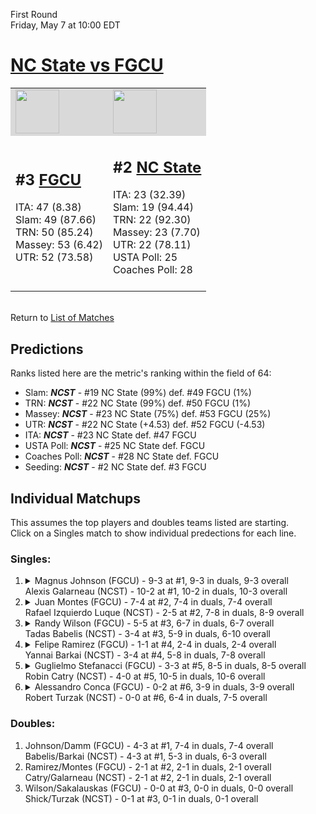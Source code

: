 First Round  
Friday, May 7 at 10:00 EDT
# [NC State vs FGCU](https://www.ncaa.com/game/5833383) 

<table>  
<tr style="background-color: #d9d9d9 !important"><td><a href="#"><img src="https://www.ncaa.com/sites/default/files/images/logos/schools/f/fgcu.70.png" width="70" height="70" /></a></td><td><a href="#"><img src="https://www.ncaa.com/sites/default/files/images/logos/schools/n/north-carolina-st.70.png" width="70" height="70" /></a></td></tr>
<tr><td>  

<h2>#3 <a href="#">FGCU</a></h2>  
ITA: 47 (8.38)<br>  
Slam: 49 (87.66)<br>  
TRN: 50 (85.24)<br>  
Massey: 53 (6.42)<br>  
UTR: 52 (73.58)<br>  
<br>  

</td><td>  

<h2>#2 <a href="#">NC State</a></h2>  
ITA: 23 (32.39)<br>  
Slam: 19 (94.44)<br>  
TRN: 22 (92.30)<br>  
Massey: 23 (7.70)<br>  
UTR: 22 (78.11)<br>  
USTA Poll: 25<br>  
Coaches Poll: 28<br>  
<br>  

</td></tr></table>  


<br>Return to [List of Matches](../index.md)  

## Predictions  

Ranks listed here are the metric's ranking within the field of 64:  
- Slam: ***NCST*** - #19 NC State (99%) def. #49 FGCU (1%)  
- TRN: ***NCST*** - #22 NC State (99%) def. #50 FGCU (1%)  
- Massey: ***NCST*** - #23 NC State (75%) def. #53 FGCU (25%)  
- UTR: ***NCST*** - #22 NC State (+4.53) def. #52 FGCU (-4.53)  
- ITA: ***NCST*** - #23 NC State def. #47 FGCU  
- USTA Poll: ***NCST*** - #25 NC State def. FGCU  
- Coaches Poll: ***NCST*** - #28 NC State def. FGCU  
- Seeding: ***NCST*** - #2 NC State def. #3 FGCU  

## Individual Matchups  
This assumes the top players and doubles teams listed are starting.  
Click on a Singles match to show individual predections for each line.  
### Singles:  

<ol>
<li><details><summary markdown="span">
Magnus Johnson (FGCU) - 9-3 at #1, 9-3 in duals, 9-3 overall<br>Alexis Galarneau (NCST) - 10-2 at #1, 10-2 in duals, 10-3 overall
</summary><h4>Predictions</h4><ul>
<li>Slam: <b><i>VT</i></b> - #30 Virginia Tech (56%) def. #35 Texas Tech (44%)</li>  
</ul></details></li>
<li><details><summary markdown="span">
Juan Montes (FGCU) - 7-4 at #2, 7-4 in duals, 7-4 overall<br>Rafael Izquierdo Luque (NCST) - 2-5 at #2, 7-8 in duals, 8-9 overall
</summary><h4>Predictions</h4><ul>
<li>Slam: <b><i>VT</i></b> - #30 Virginia Tech (56%) def. #35 Texas Tech (44%)</li>  
</ul></details></li>
<li><details><summary markdown="span">
Randy Wilson (FGCU) - 5-5 at #3, 6-7 in duals, 6-7 overall<br>Tadas Babelis (NCST) - 3-4 at #3, 5-9 in duals, 6-10 overall
</summary><h4>Predictions</h4><ul>
<li>Slam: <b><i>VT</i></b> - #30 Virginia Tech (56%) def. #35 Texas Tech (44%)</li>  
</ul></details></li>
<li><details><summary markdown="span">
Felipe Ramirez (FGCU) - 1-1 at #4, 2-4 in duals, 2-4 overall<br>Yannai Barkai (NCST) - 3-4 at #4, 5-8 in duals, 7-8 overall
</summary><h4>Predictions</h4><ul>
<li>Slam: <b><i>VT</i></b> - #30 Virginia Tech (56%) def. #35 Texas Tech (44%)</li>  
</ul></details></li>
<li><details><summary markdown="span">
Guglielmo Stefanacci (FGCU) - 3-3 at #5, 8-5 in duals, 8-5 overall<br>Robin Catry (NCST) - 4-0 at #5, 10-5 in duals, 10-6 overall
</summary><h4>Predictions</h4><ul>
<li>Slam: <b><i>VT</i></b> - #30 Virginia Tech (56%) def. #35 Texas Tech (44%)</li>  
</ul></details></li>
<li><details><summary markdown="span">
Alessandro Conca (FGCU) - 0-2 at #6, 3-9 in duals, 3-9 overall<br>Robert Turzak (NCST) - 0-0 at #6, 6-4 in duals, 7-5 overall
</summary><h4>Predictions</h4><ul>
<li>Slam: <b><i>VT</i></b> - #30 Virginia Tech (56%) def. #35 Texas Tech (44%)</li>  
</ul></details></li>
</ol>

### Doubles:  
1. Johnson/Damm (FGCU) - 4-3 at #1, 7-4 in duals, 7-4 overall  
   Babelis/Barkai (NCST) - 4-3 at #1, 5-3 in duals, 6-3 overall
2. Ramirez/Montes (FGCU) - 2-1 at #2, 2-1 in duals, 2-1 overall  
   Catry/Galarneau (NCST) - 2-1 at #2, 2-1 in duals, 2-1 overall
3. Wilson/Sakalauskas (FGCU) - 0-0 at #3, 0-0 in duals, 0-0 overall  
   Shick/Turzak (NCST) - 0-1 at #3, 0-1 in duals, 0-1 overall